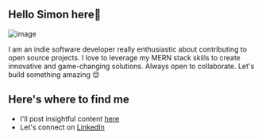 ## Hello Simon here👋

![image]([/assets/disp.png](https://github.com/SimonNungwa/SimonNungwa/assets/disp.png))



I am an indie software developer really enthusiastic about contributing to open source projects. I love to leverage my MERN stack skills to create innovative and game-changing solutions. Always open to collaborate. Let's build something amazing 😊

## Here's where to find me
- I'll post insightful content [here](https://dev.to/simon_nungwa_9597c9315a6d)
- Let's connect on [LinkedIn](https://www.linkedin.com/in/simon-nungwa-188b532a7/)
